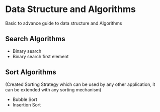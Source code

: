 # Data Structure and Algorithms
Basic to advance guide to data structure and Algorithms

## Search Algorithms
- Binary search
- Binary search first element

## Sort Algorithms
(Created Sorting Strategy which can be used by any other application, it can be extended with any sorting mechanism)
- Bubble Sort
- Insertion Sort
